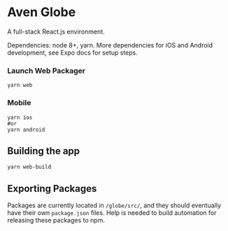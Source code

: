 # Aven Globe

A full-stack React.js environment.

Dependencies: node 8+, yarn. More dependencies for iOS and Android development, see Expo docs for setup steps.

### Launch Web Packager 

```
yarn web
```

### Mobile

```
yarn ios
#or
yarn android
```


## Building the app

```
yarn web-build
```

## Exporting Packages

Packages are currently located in `/globe/src/`, and they should eventually have their own `package.json` files. Help is needed to build automation for releasing these packages to npm.

